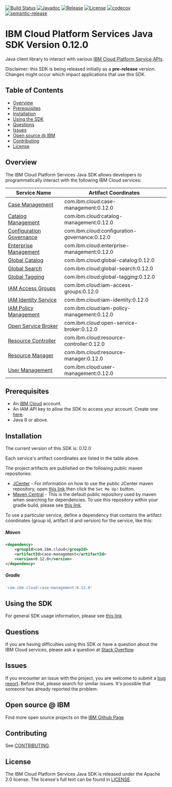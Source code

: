 [![Build Status](https://travis-ci.com/IBM/platform-services-java-sdk.svg?branch=master)](https://travis-ci.com/IBM/platform-services-java-sdk)
[![Javadoc](https://img.shields.io/static/v1?label=javadoc&message=latest&color=blue)](https://ibm.github.io/platform-services-java-sdk/docs/latest)
[![Release](https://img.shields.io/github/v/release/IBM/platform-services-java-sdk)](https://github.com/IBM/platform-services-java-sdk/releases/latest)
[![License](https://img.shields.io/badge/License-Apache%202.0-blue.svg)](https://opensource.org/licenses/Apache-2.0)
[![codecov](https://codecov.io/gh/IBM/platform-services-java-sdk/branch/master/graph/badge.svg)](https://codecov.io/gh/IBM/platform-services-java-sdk)
[![semantic-release](https://img.shields.io/badge/%20%20%F0%9F%93%A6%F0%9F%9A%80-semantic--release-e10079.svg)](https://github.com/semantic-release/semantic-release)


# IBM Cloud Platform Services Java SDK Version 0.12.0

Java client library to interact with various 
[IBM Cloud Platform Service APIs](https://cloud.ibm.com/docs?tab=api-docs&category=platform_services).

Disclaimer: this SDK is being released initially as a **pre-release** version.
Changes might occur which impact applications that use this SDK.

## Table of Contents

<!--
  The TOC below is generated using the `markdown-toc` node package.

      https://github.com/jonschlinkert/markdown-toc

  You should regenerate the TOC after making changes to this file.

      npx markdown-toc --maxdepth 4 -i README.md
  -->

<!-- toc -->

- [Overview](#overview)
- [Prerequisites](#prerequisites)
- [Installation](#installation)
- [Using the SDK](#using-the-sdk)
- [Questions](#questions)
- [Issues](#issues)
- [Open source @ IBM](#open-source--ibm)
- [Contributing](#contributing)
- [License](#license)

<!-- tocstop -->

## Overview

The IBM Cloud Platform Services Java SDK allows developers to programmatically interact with the following IBM Cloud services:

Service Name | Artifact Coordinates
--- | --- 
[Case Management](https://cloud.ibm.com/apidocs/case-management) | com.ibm.cloud:case-management:0.12.0
[Catalog Management](https://cloud.ibm.com/apidocs/resource-catalog/private-catalog) | com.ibm.cloud:catalog-management:0.12.0
[Configuration Governance](https://cloud.ibm.com/apidocs/security-compliance/config) | com.ibm.cloud:configuration-governance:0.12.0
[Enterprise Management](https://cloud.ibm.com/apidocs/enterprise-apis/enterprise) | com.ibm.cloud:enterprise-management:0.12.0
[Global Catalog](https://cloud.ibm.com/apidocs/resource-catalog/global-catalog) | com.ibm.cloud:global-catalog:0.12.0
[Global Search](https://cloud.ibm.com/apidocs/search) | com.ibm.cloud:global-search:0.12.0
[Global Tagging](https://cloud.ibm.com/apidocs/tagging) | com.ibm.cloud:global-tagging:0.12.0
[IAM Access Groups](https://cloud.ibm.com/apidocs/iam-access-groups) | com.ibm.cloud:iam-access-groups:0.12.0
[IAM Identity Service](https://cloud.ibm.com/apidocs/iam-identity-token-api) | com.ibm.cloud:iam-identity:0.12.0
[IAM Policy Management](https://cloud.ibm.com/apidocs/iam-policy-management) | com.ibm.cloud:iam-policy-management:0.12.0
[Open Service Broker](https://cloud.ibm.com/apidocs/resource-controller/ibm-cloud-osb-api) | com.ibm.cloud:open-service-broker:0.12.0
[Resource Controller](https://cloud.ibm.com/apidocs/resource-controller/resource-controller) | com.ibm.cloud:resource-controller:0.12.0
[Resource Manager](https://cloud.ibm.com/apidocs/resource-controller/resource-manager) | com.ibm.cloud:resource-manager:0.12.0
[User Management](https://cloud.ibm.com/apidocs/user-management) | com.ibm.cloud:user-management:0.12.0

## Prerequisites

[ibm-cloud-onboarding]: https://cloud.ibm.com/registration

* An [IBM Cloud][ibm-cloud-onboarding] account.
* An IAM API key to allow the SDK to access your account. Create one [here](https://cloud.ibm.com/iam/apikeys).
* Java 8 or above.

## Installation
The current version of this SDK is: 0.12.0

Each service's artifact coordinates are listed in the table above.

The project artifacts are published on the following public maven repositories:
- [JCenter](https://bintray.com/bintray/jcenter) - For information on how to use the
public JCenter maven repository, open [this link](https://bintray.com/bintray/jcenter)
then click the `Set Me Up!` button.
- [Maven Central](https://repo1.maven.org/maven2/) - This is the default public repository
used by maven when searching for dependencies.  To use this repository within your
gradle build, please see
[this link](https://docs.gradle.org/current/userguide/declaring_repositories.html).

To use a particular service, define a dependency that contains the
artifact coordinates (group id, artifact id and version) for the service, like this:

##### Maven

```xml
<dependency>
    <groupId>com.ibm.cloud</groupId>
    <artifactId>case-management</artifactId>
    <version>0.12.0</version>
</dependency>
```

##### Gradle
```gradle
'com.ibm.cloud:case-management:0.12.0'
```

## Using the SDK
For general SDK usage information, please see [this link](https://github.com/IBM/ibm-cloud-sdk-common/blob/master/README.md)

## Questions

If you are having difficulties using this SDK or have a question about the IBM Cloud services,
please ask a question at
[Stack Overflow](http://stackoverflow.com/questions/ask?tags=ibm-cloud).

## Issues
If you encounter an issue with the project, you are welcome to submit a
[bug report](https://github.com/IBM/platform-services-java-sdk/issues).
Before that, please search for similar issues. It's possible that someone has already reported the problem.

## Open source @ IBM
Find more open source projects on the [IBM Github Page](http://ibm.github.io/)

## Contributing
See [CONTRIBUTING](CONTRIBUTING.md).

## License

The IBM Cloud Platform Services Java SDK is released under the Apache 2.0 license.
The license's full text can be found in
[LICENSE](LICENSE).
